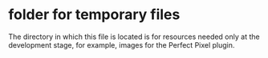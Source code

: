 # folder for temporary files
The directory in which this file is located is for resources needed only at the development stage, for example, images for the Perfect Pixel plugin.
